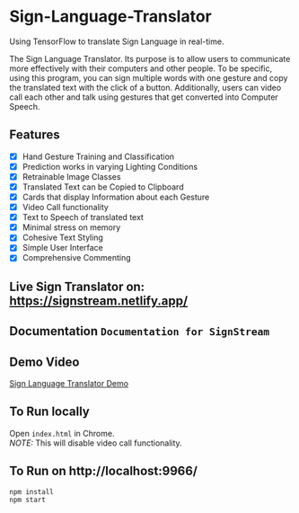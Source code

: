 # Sign-Language-Translator

Using TensorFlow to translate Sign Language in real-time.

The Sign Language Translator. Its purpose is to allow users to communicate more effectively with their computers and other people. To be specific, using this program, you can sign multiple words with one gesture and copy the translated text with the click of a button. Additionally, users can video call each other and talk using gestures that get converted into Computer Speech.

## Features

- [x] Hand Gesture Training and Classification
- [x] Prediction works in varying Lighting Conditions
- [x] Retrainable Image Classes
- [x] Translated Text can be Copied to Clipboard
- [x] Cards that display Information about each Gesture
- [x] Video Call functionality
- [x] Text to Speech of translated text
- [x] Minimal stress on memory
- [x] Cohesive Text Styling
- [x] Simple User Interface
- [x] Comprehensive Commenting

## Live Sign Translator on: https://signstream.netlify.app/

## Documentation `Documentation for SignStream`

## Demo Video

[Sign Language Translator Demo](https://youtu.be/8p9XheYPNZA)

## To Run locally

Open `index.html` in Chrome.<br/>
_NOTE:_ This will disable video call functionality.

## To Run on http://localhost:9966/

```
npm install
npm start
```
